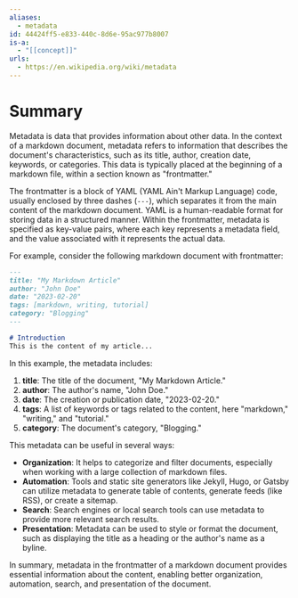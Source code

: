 ```yaml
---
aliases:
  - metadata
id: 44424ff5-e833-440c-8d6e-95ac977b8007
is-a:
  - "[[concept]]"
urls:
  - https://en.wikipedia.org/wiki/metadata
---
```

# Summary
Metadata is data that provides information about other data. In the context of a markdown document, metadata refers to information that describes the document's characteristics, such as its title, author, creation date, keywords, or categories. This data is typically placed at the beginning of a markdown file, within a section known as "frontmatter."

The frontmatter is a block of YAML (YAML Ain't Markup Language) code, usually enclosed by three dashes (```---```), which separates it from the main content of the markdown document. YAML is a human-readable format for storing data in a structured manner. Within the frontmatter, metadata is specified as key-value pairs, where each key represents a metadata field, and the value associated with it represents the actual data.

For example, consider the following markdown document with frontmatter:

```markdown
---
title: "My Markdown Article"
author: "John Doe"
date: "2023-02-20"
tags: [markdown, writing, tutorial]
category: "Blogging"
---

# Introduction
This is the content of my article...
```

In this example, the metadata includes:

1. **title**: The title of the document, "My Markdown Article."
2. **author**: The author's name, "John Doe."
3. **date**: The creation or publication date, "2023-02-20."
4. **tags**: A list of keywords or tags related to the content, here "markdown," "writing," and "tutorial."
5. **category**: The document's category, "Blogging."

This metadata can be useful in several ways:

- **Organization**: It helps to categorize and filter documents, especially when working with a large collection of markdown files.
- **Automation**: Tools and static site generators like Jekyll, Hugo, or Gatsby can utilize metadata to generate table of contents, generate feeds (like RSS), or create a sitemap.
- **Search**: Search engines or local search tools can use metadata to provide more relevant search results.
- **Presentation**: Metadata can be used to style or format the document, such as displaying the title as a heading or the author's name as a byline.

In summary, metadata in the frontmatter of a markdown document provides essential information about the content, enabling better organization, automation, search, and presentation of the document.
